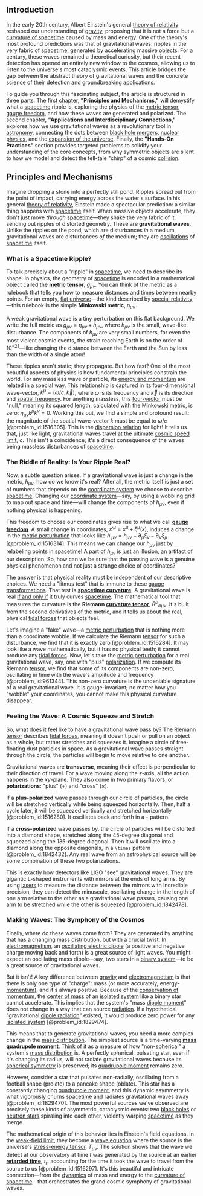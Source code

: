 ## Introduction
In the early 20th century, Albert Einstein's general [theory of relativity](@article_id:181829) reshaped our understanding of [gravity](@article_id:262981), proposing that it is not a force but a [curvature of spacetime](@article_id:188986) caused by mass and energy. One of the theory's most profound predictions was that of gravitational waves: ripples in the very fabric of [spacetime](@article_id:161512), generated by accelerating massive objects. For a century, these waves remained a theoretical curiosity, but their recent detection has opened an entirely new window to the cosmos, allowing us to listen to the universe's most cataclysmic events. This article bridges the gap between the abstract theory of gravitational waves and the concrete science of their detection and groundbreaking applications.

To guide you through this fascinating subject, the article is structured in three parts. The first chapter, **"Principles and Mechanisms,"** will demystify what a [spacetime](@article_id:161512) ripple is, exploring the physics of the [metric tensor](@article_id:159728), [gauge freedom](@article_id:159997), and how these waves are generated and polarized. The second chapter, **"Applications and Interdisciplinary Connections,"** explores how we use gravitational waves as a revolutionary tool in [astronomy](@article_id:262605), connecting the dots between [black hole mergers](@article_id:159367), [nuclear physics](@article_id:136167), and the [expansion of the universe](@article_id:159987). Finally, the **"Hands-On Practices"** section provides targeted problems to solidify your understanding of the core concepts, from why symmetric objects are silent to how we model and detect the tell-tale "chirp" of a cosmic [collision](@article_id:178033).

## Principles and Mechanisms

Imagine dropping a stone into a perfectly still pond. Ripples spread out from the point of impact, carrying energy across the water's surface. In his general [theory of relativity](@article_id:181829), Einstein made a spectacular prediction: a similar thing happens with [spacetime](@article_id:161512) itself. When massive objects accelerate, they don't just move *through* [spacetime](@article_id:161512)—they shake the very fabric of it, sending out ripples of distorted geometry. These are **gravitational waves**. Unlike the ripples on the pond, which are disturbances *in* a medium, gravitational waves are disturbances *of* the medium; they are [oscillations](@article_id:169848) of [spacetime](@article_id:161512) itself.

### What is a Spacetime Ripple?

To talk precisely about a "ripple" in [spacetime](@article_id:161512), we need to describe its shape. In physics, the geometry of [spacetime](@article_id:161512) is encoded in a mathematical object called the **[metric tensor](@article_id:159728)**, $g_{\mu\nu}$. You can think of the metric as a rulebook that tells you how to measure distances and times between nearby points. For an empty, [flat universe](@article_id:183288)—the kind described by [special relativity](@article_id:151699)—this rulebook is the simple **Minkowski metric**, $\eta_{\mu\nu}$.

A weak gravitational wave is a tiny perturbation on this flat background. We write the full metric as $g_{\mu\nu} = \eta_{\mu\nu} + h_{\mu\nu}$, where $h_{\mu\nu}$ is the small, wave-like disturbance. The components of $h_{\mu\nu}$ are very small numbers, for even the most violent cosmic events, the strain reaching Earth is on the order of $10^{-21}$—like changing the distance between the Earth and the Sun by less than the width of a single atom!

These ripples aren't static; they propagate. But how fast? One of the most beautiful aspects of physics is how fundamental principles constrain the world. For any massless wave or particle, its [energy and momentum](@article_id:263764) are related in a special way. This relationship is captured in its four-dimensional wave-vector, $k^\mu = (\omega/c, \vec{k})$, where $\omega$ is its frequency and $\vec{k}$ is its direction and [spatial frequency](@article_id:270006). For anything massless, this [four-vector](@article_id:159767) must be "null," meaning its squared length, calculated with the Minkowski metric, is zero: $\eta_{\mu\nu}k^\mu k^\nu = 0$. Working this out, we find a simple and profound result: the magnitude of the spatial wave-vector $k$ must be equal to $\omega/c$ [@problem_id:1516305]. This is the [dispersion relation](@article_id:138019) for light! It tells us that, just like light, gravitational waves travel at the ultimate [cosmic speed limit](@article_id:260851), $c$. This isn't a coincidence; it's a direct consequence of the waves being massless disturbances of [spacetime](@article_id:161512).

### The Riddle of Reality: Is Your Ripple Real?

Now, a subtle question arises. If a gravitational wave is just a change in the metric, $h_{\mu\nu}$, how do we know it's real? After all, the metric itself is just a set of numbers that depends on the [coordinate system](@article_id:155852) we choose to describe [spacetime](@article_id:161512). Changing our [coordinate system](@article_id:155852)—say, by using a wobbling grid to map out space and time—will change the components of $h_{\mu\nu}$, even if nothing physical is happening.

This freedom to choose our coordinates gives rise to what we call **[gauge freedom](@article_id:159997)**. A small change in coordinates, $x'^\mu = x^\mu + \xi^\mu(x)$, induces a change in the [metric perturbation](@article_id:157404) that looks like $h'_{\mu\nu} = h_{\mu\nu} - \partial_\mu \xi_\nu - \partial_\nu \xi_\mu$ [@problem_id:1516314]. This means we can change our $h_{\mu\nu}$ just by relabeling points in [spacetime](@article_id:161512)! A part of $h_{\mu\nu}$ is just an illusion, an artifact of our description. So, how can we be sure that the passing wave is a genuine physical phenomenon and not just a strange choice of coordinates?

The answer is that physical reality must be independent of our descriptive choices. We need a "litmus test" that is immune to these [gauge transformations](@article_id:176027). That test is **[spacetime curvature](@article_id:160597)**. A gravitational wave is real [if and only if](@article_id:262623) it truly curves [spacetime](@article_id:161512). The mathematical tool that measures the curvature is the **Riemann [curvature tensor](@article_id:180889)**, $R^\rho{}_{\sigma\mu\nu}$. It's built from the second derivatives of the metric, and it tells us about the real, physical [tidal forces](@article_id:158694) that objects feel.

Let's imagine a "fake" wave—a [metric perturbation](@article_id:157404) that is nothing more than a coordinate wobble. If we calculate the Riemann [tensor](@article_id:160706) for such a disturbance, we find that it is exactly zero [@problem_id:1516284]. It may look like a wave mathematically, but it has no physical teeth; it cannot produce any [tidal forces](@article_id:158694). Now, let's take the [metric perturbation](@article_id:157404) for a real gravitational wave, say, one with "plus" [polarization](@article_id:157624). If we compute its Riemann [tensor](@article_id:160706), we find that some of its components are non-zero, oscillating in time with the wave's amplitude and frequency [@problem_id:961344]. This non-zero curvature is the undeniable signature of a real gravitational wave. It is gauge-invariant; no matter how you "wobble" your coordinates, you cannot make this physical curvature disappear.

### Feeling the Wave: A Cosmic Squeeze and Stretch

So, what does it feel like to have a gravitational wave pass by? The Riemann [tensor](@article_id:160706) describes [tidal forces](@article_id:158694), meaning it doesn't push or pull on an object as a whole, but rather stretches and squeezes it. Imagine a circle of free-floating dust particles in space. As a gravitational wave passes straight through the circle, the particles will begin to move relative to one another.

Gravitational waves are **transverse**, meaning their effect is perpendicular to their direction of travel. For a wave moving along the $z$-axis, all the action happens in the $xy$-plane. They also come in two primary flavors, or **polarizations**: "plus" (+) and "cross" ($\times$).

If a **plus-polarized** wave passes through our circle of particles, the circle will be stretched vertically while being squeezed horizontally. Then, half a cycle later, it will be squeezed vertically and stretched horizontally [@problem_id:1516280]. It oscillates back and forth in a `+` pattern.

If a **cross-polarized** wave passes by, the circle of particles will be distorted into a diamond shape, stretched along the 45-degree diagonal and squeezed along the 135-degree diagonal. Then it will oscillate into a diamond along the opposite diagonals, in a `\times` pattern [@problem_id:1842432]. Any real wave from an astrophysical source will be some combination of these two polarizations.

This is exactly how detectors like LIGO "see" gravitational waves. They are gigantic L-shaped instruments with mirrors at the ends of long arms. By using [lasers](@article_id:140573) to measure the distance between the mirrors with incredible precision, they can detect the minuscule, oscillating change in the length of one arm relative to the other as a gravitational wave passes, causing one arm to be stretched while the other is squeezed [@problem_id:1842478].

### Making Waves: The Symphony of the Cosmos

Finally, where do these waves come from? They are generated by anything that has a changing [mass distribution](@article_id:157957), but with a crucial twist. In [electromagnetism](@article_id:150310), an [oscillating electric dipole](@article_id:264259) (a positive and negative charge moving back and forth) is a great source of light waves. You might expect an oscillating mass dipole—say, two stars in a [binary system](@article_id:158616)—to be a great source of gravitational waves.

But it isn't! A key difference between [gravity](@article_id:262981) and [electromagnetism](@article_id:150310) is that there is only one type of "charge": mass (or more accurately, energy-[momentum](@article_id:138659)), and it's always positive. Because of the [conservation of momentum](@article_id:160475), the [center of mass](@article_id:137858) of an [isolated system](@article_id:141573) like a binary star cannot accelerate. This implies that the system's "mass [dipole moment](@article_id:138896)" does not change in a way that can source [radiation](@article_id:139472). If a hypothetical "gravitational [dipole radiation](@article_id:271413)" existed, it would produce zero power for any [isolated system](@article_id:141573) [@problem_id:1829474].

This means that to generate gravitational waves, you need a more complex change in the [mass distribution](@article_id:157957). The simplest source is a time-varying **[mass quadrupole moment](@article_id:158167)**. Think of it as a measure of how "non-spherical" a system's [mass distribution](@article_id:157957) is. A perfectly spherical, pulsating star, even if it's changing its radius, will not radiate gravitational waves because its [spherical symmetry](@article_id:272358) is preserved; its [quadrupole moment](@article_id:157223) remains zero.

However, consider a star that pulsates non-radially, oscillating from a football shape (prolate) to a pancake shape (oblate). This star has a constantly changing [quadrupole moment](@article_id:157223), and this dynamic asymmetry is what vigorously churns [spacetime](@article_id:161512) and radiates gravitational waves away [@problem_id:1829470]. The most powerful sources we've observed are precisely these kinds of asymmetric, cataclysmic events: two [black holes](@article_id:158234) or [neutron stars](@article_id:139189) spiraling into each other, violently warping [spacetime](@article_id:161512) as they merge.

The mathematical origin of this behavior lies in Einstein's field equations. In the [weak-field limit](@article_id:199098), they become a [wave equation](@article_id:139345) where the source is the universe's [stress-energy tensor](@article_id:146050), $T_{\mu\nu}$. The solution shows that the wave we detect at our observatory at time $t$ was generated by the source at an earlier **[retarded time](@article_id:273539)**, $t_r$, accounting for the time it took the wave to travel from the source to us [@problem_id:1516297]. It's this beautiful and intricate connection—from the [dynamics](@article_id:163910) of mass and energy to the [curvature of spacetime](@article_id:188986)—that orchestrates the grand cosmic symphony of gravitational waves.

